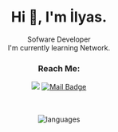 <h1 align="center">Hi 👋, I'm İlyas.</h1>




<p align="center">Sofware Developer <br>I'm currently learning Network.</p>

<h3 align="center"> Reach Me: </h3>
  
<div align="center">
  
[![](https://img.shields.io/badge/linkedin-%230077B5.svg?&style=for-the-badge&logo=linkedin&logoColor=white)](https://www.linkedin.com/in/ilyasyakuppekg%C3%BC%C3%A7/)
[![Mail Badge](https://img.shields.io/badge/ilyas.pekguctr@gmail.com-c14438?style=for-the-badge&logo=Gmail&logoColor=white&link=mailto:ilyas.pekguctr@gmail.com)](mailto:ilyas.pekguctr@gmail.com)

</div>
  


<p align="center">
  <br><br>
  <img src="https://github-readme-stats.vercel.app/api/top-langs?username=IlyasYakupPekguc&hide=css,jupyter%20notebook,html&theme=radical&show_icons=true&cache_seconds=1800&locale=en&layout=compact" alt="languages" />
</p>
